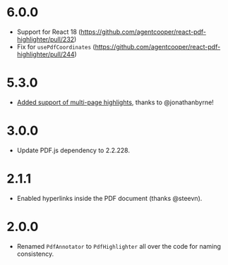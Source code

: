 # 6.0.0

* Support for React 18 (https://github.com/agentcooper/react-pdf-highlighter/pull/232)
* Fix for `usePdfCoordinates` (https://github.com/agentcooper/react-pdf-highlighter/pull/244)

# 5.3.0

* [Added support of multi-page highlights](https://github.com/agentcooper/react-pdf-highlighter/pull/167), thanks to @jonathanbyrne!

# 3.0.0

* Update PDF.js dependency to 2.2.228.

# 2.1.1

* Enabled hyperlinks inside the PDF document (thanks @steevn).

# 2.0.0

* Renamed `PdfAnnotator` to `PdfHighlighter` all over the code for naming consistency.
